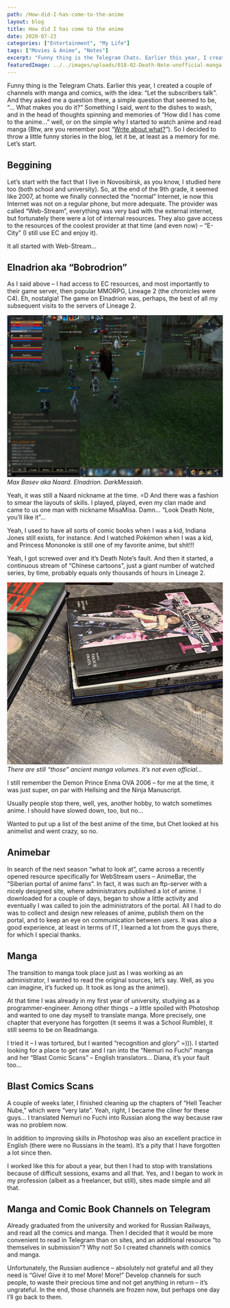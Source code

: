```yaml
---
path: /How-did-I-has-come-to-the-anime
layout: blog
title: How did I has come to the anime
date: 2020-07-23
categories: ["Entertainment", "My Life"]
tags: ["Movies & Anime", "Notes"]
excerpt: "Funny thing is the Telegram Chats. Earlier this year, I created a couple of channels with manga and comics, with the idea: “Let the subscribers talk”. And they asked me a question there, a simple question that seemed to be, “… What makes you do it?” Something I said, went to the dishes to wash, and in the head of thoughts spinning and memories of “How did I has come to the anime…” well, or on the simple why I started to watch anime and read manga"
featuredImage: ../../images/uploads/018-02-Death-Note-unofficial-manga.jpg
---
```


Funny thing is the Telegram Chats. Earlier this year, I created a couple of channels with manga and comics, with the idea: “Let the subscribers talk”. And they asked me a question there, a simple question that seemed to be, “… What makes you do it?” Something I said, went to the dishes to wash, and in the head of thoughts spinning and memories of “How did I has come to the anime…” well, or on the simple why I started to watch anime and read manga (Btw, are you remember post “[Write about what?](https://maxbasev.com/write-about-what)”).
So I decided to throw a little funny stories in the blog, let it be, at least as a memory for me. Let’s start.

## Beggining

Let’s start with the fact that I live in Novosibirsk, as you know, I studied here too (both school and university).
So, at the end of the 9th grade, it seemed like 2007, at home we finally connected the “normal” Internet, ie now this Internet was not on a regular phone, but more adequate. The provider was called “Web-Stream”, everything was very bad with the external internet, but fortunately there were a lot of internal resources. They also gave access to the resources of the coolest provider at that time (and even now) – “E-City” (I still use EC and enjoy it).

It all started with Web-Stream…

## Elnadrion aka “Bobrodrion”

As I said above – I had access to EC resources, and most importantly to their game server, then popular MMORPG, Lineage 2 (the chronicles were C4). Eh, nostalgia! The game on Elnadrion was, perhaps, the best of all my subsequent visits to the servers of Lineage 2.

![Elndarion](../../images/uploads/018-01-Lineage-2.gif "Elnadrion")
_Max Basev aka Naard. Elnadrion. DarkMessiah._

Yeah, it was still a Naard nickname at the time. =D And there was a fashion to smear the layouts of skills.
I played, played, even my clan made and came to us one man with nickname MisaMisa. Damn… “Look Death Note, you’ll like it”…

Yeah, I used to have all sorts of comic books when I was a kid, Indiana Jones still exists, for instance. And I watched Pokémon when I was a kid, and Princess Mononoke is still one of my favorite anime, but shit!!!

Yeah, I got screwed over and it’s Death Note’s fault. And then it started, a continuous stream of “Chinese cartoons”, just a giant number of watched series, by time, probably equals only thousands of hours in Lineage 2.

![Death Note](../../images/uploads/018-02-Death-Note-unofficial-manga.jpg "There are still “those” ancient manga volumes. It’s not even official…")
_There are still “those” ancient manga volumes. It’s not even official…_

I still remember the Demon Prince Enma OVA 2006 – for me at the time, it was just super, on par with Hellsing and the Ninja Manuscript.

Usually people stop there, well, yes, another hobby, to watch sometimes anime. I should have slowed down, too, but no…

Wanted to put up a list of the best anime of the time, but Chet looked at his animelist and went crazy, so no.

## Animebar

In search of the next season “what to look at”, came across a recently opened resource specifically for WebStream users – AnimeBar, the “Siberian portal of anime fans”. In fact, it was such an ftp-server with a nicely designed site, where administrators published a lot of anime. I downloaded for a couple of days, began to show a little activity and eventually I was called to join the administrators of the portal. All I had to do was to collect and design new releases of anime, publish them on the portal, and to keep an eye on communication between users. It was also a good experience, at least in terms of IT, I learned a lot from the guys there, for which I special thanks.

## Manga

The transition to manga took place just as I was working as an administrator, I wanted to read the original sources, let’s say. Well, as you can imagine, it’s fucked up. It took as long as the anime)).

At that time I was already in my first year of university, studying as a programmer-engineer. Among other things – a little spoiled with Photoshop and wanted to one day myself to translate manga. More precisely, one chapter that everyone has forgotten (it seems it was a School Rumble), it still seems to be on Readmanga.

I tried it – I was tortured, but I wanted “recognition and glory” =))). I started looking for a place to get raw and I ran into the “Nemuri no Fuchi” manga and her “Blast Comic Scans” – English translators… Diana, it’s your fault too…

## Blast Comics Scans

A couple of weeks later, I finished cleaning up the chapters of “Hell Teacher Nube,” which were “very late”. Yeah, right, I became the cliner for these guys… I translated Nemuri no Fuchi into Russian along the way because raw was no problem now.

In addition to improving skills in Photoshop was also an excellent practice in English (there were no Russians in the team). It’s a pity that I have forgotten a lot since then.

I worked like this for about a year, but then I had to stop with translations because of difficult sessions, exams and all that. Yes, and I began to work in my profession (albeit as a freelancer, but still), sites made simple and all that.

## Manga and Comic Book Channels on Telegram

Already graduated from the university and worked for Russian Railways, and read all the comics and manga. Then I decided that it would be more convenient to read in Telegram than on sites, and an additional resource “to themselves in submission”? Why not! So I created channels with comics and manga.

Unfortunately, the Russian audience – absolutely not grateful and all they need is “Give! Give it to me! More! More!” Develop channels for such people, to waste their precious time and not get anything in return – it’s ungrateful. In the end, those channels are frozen now, but perhaps one day I’ll go back to them.
